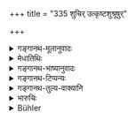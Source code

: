 +++
title = "335 शुचिर् उत्कृष्टशुश्रूषुर्"

+++

<details><summary>गङ्गानथ-मूलानुवादः</summary>

If he is pure, attendant upon his superiors, of gentle speech, free from pride, and always dependent upon the Brāhmaṇa,—he attains a higher caste.—(335)
</details>

<details><summary>मेधातिथिः</summary>

**शुचि** मृद्वारिशुद्ध्येन्द्रियसंयमनेन च । **उत्कृष्टान्त्** त्रैवर्णिकान् **शुश्रूषुर्** **मृदुवाक्**, न तर्कादिशास्त्रगन्धितया परुषभाषी । **उत्कृष्टाम्** ब्राह्मणादिजातिम् आप्नोतीत्य् अर्थः । स्पष्टम् उक्तं प्रयोजनम् । पुनर् **ब्राह्मणापाश्रय**ग्रहणात्, अन्यान् अप्य् आश्रितस्यान्यशुश्रूषकस्यैतद् अविरोधेन धर्म एव ॥ ९.३३५ ॥
</details>

<details><summary>गङ्गानथ-भाष्यानुवादः</summary>

‘*Pure*’—by making due use of clay and water, and also by keeping his senses under control.

‘*Attendant upon his superiors*’—*i.e*., the three higher castes.

‘*Gentle in speech*’—*i.e*., not harsh and argumentative in speech, through his knowledge of such sciences as Logic and the like.

He attains a ‘*higher caste*’—such as the Brāhmaṇa and the rest.

The motive has been clearly stated.

The ‘*depending upon the Brāhmaṇa*’ has been repeated with a view to indicate that this is a duty also for one who-may be serving other people; so long as it is not compatible with this latter.—(335)
</details>

<details><summary>गङ्गानथ-टिप्पन्यः</summary>

This verse is quoted in *Parāśaramādhava*, (Ācāra, p. 418).
</details>

<details><summary>गङ्गानथ-तुल्य-वाक्यानि</summary>

**(verses 9.333-336)**

See Comparative notes for [Verse 9.333].
</details>

<details><summary>भारुचिः</summary>

ब्राह्मणापाश्रितशूद्रस्य तदाश्रयफलार्थवादो ऽयम् । फलविधिर् वायं न्यायशास्त्राविरोधाद् युक्तः ॥ ९.३३५ ॥
</details>

<details><summary>Bühler</summary>

335	(A Sudra who is) pure, the servant of his betters, gentle in his speech, and free from pride, and always seeks a refuge with Brahmanas, attains (in his next life) a higher caste.
</details>
